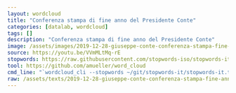 ```yaml
---
layout: wordcloud
title: "Conferenza stampa di fine anno del Presidente Conte"
categories: [datalab, wordcloud]
tags: []
description: "Conferenza stampa di fine anno del Presidente Conte"
image: /assets/images/2019-12-28-giuseppe-conte-conferenza-stampa-fine-anno.jpg
source: https://youtu.be/VVmMLtMq-rE
stopwords: https://raw.githubusercontent.com/stopwords-iso/stopwords-it/master/stopwords-it.txt
tool: https://github.com/amueller/word_cloud
cmd_line: "`wordcloud_cli --stopwords ~/git/stopwords-it/stopwords-it.txt --imagefile 2019-12-28-giuseppe-conte-conferenza-stampa-fine-anno.jpg --background black --width 1080 --height 1350 < 2019-12-28-giuseppe-conte-conferenza-stampa-fine-anno.txt`"
raw: /assets/texts/2019-12-28-giuseppe-conte-conferenza-stampa-fine-anno.txt
---
```

